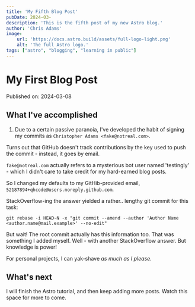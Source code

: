 ```yaml
---
title: 'My Fifth Blog Post'
pubDate: 2024-03-
description: 'This is the fifth post of my new Astro blog.'
author: 'Chris Adams'
image:
    url: 'https://docs.astro.build/assets/full-logo-light.png'
    alt: 'The full Astro logo.'
tags: ["astro", "blogging", "learning in public"]
---
```

# My First Blog Post

Published on: 2024-03-08

## What I've accomplished

1. Due to a certain passive paranoia, I've developed the habit of signing my commits as `Christopher Adams <fake@notreal.com>`.

Turns out that GitHub doesn't track contributions by the key used to push the commit - instead, it goes by email.

`fake@notreal.com` actually refers to a mysterious bot user named 'testingly' - which I didn't care to take credit for my hard-earned blog posts.

So I changed my defaults to my GitHib-provided email, `52187894+qhcode@users.noreply.github.com`.

StackOverflow-ing the answer yielded a rather.. lengthy git commit for this task:

`git rebase -i HEAD~N -x "git commit --amend --author 'Author Name <author.name@mail.example>' --no-edit"`

But wait! The root commit actually has this information too. That was something I added myself. Well - with another StackOverflow answer. But knowledge is power!

For personal projects, I can yak-shave *as much as I please*.

## What's next

I will finish the Astro tutorial, and then keep adding more posts. Watch this space for more to come.
